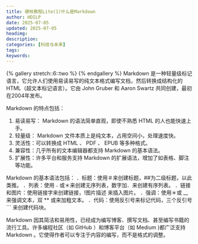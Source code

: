 ```yaml
---
title: 硬核教程Lite(1)什么是Markdown
author: HDILP
date: 2025-07-05
updated: 2025-07-05
headimg: 
description: 
categories: [科技与未来]
tags: 
keywords: 
---
```


{% gallery stretch::6::two %}
{% endgallery %}
Markdown 是一种轻量级标记语言，它允许人们使用易读易写的纯文本格式编写文档，然后转换成结构化的 HTML（超文本标记语言）。它由 John Gruber 和 Aaron Swartz 共同创建，最初在2004年发布。

Markdown 的特点包括：
1. 易读易写： Markdown 的语法简单直观，即使不熟悉 HTML 的人也能快速上手。
2. 轻量级： Markdown 文件本质上是纯文本，占用空间小，处理速度快。
3. 灵活性：可以转换成 HTML 、 PDF 、 EPUB 等多种格式。
4. 兼容性：几乎所有的文本编辑器都支持 Markdown 的基本语法。
5. 扩展性：许多平台和服务支持 Markdown 的扩展语法，增加了如表格、脚注等功能。

Markdown 的基本语法包括：
．标题：使用＃来创建标题，##为二级标题，以此类推。
．列表：使用﹣或＊来创建无序列表，数字加．来创建有序列表。
．链接和图片：使用链接字来创建链接，!图片描述 来插入图片。
．强调：使用＊或 __ 来强调文本，双 ** 或来加粗文本。
．代码：使用反引号来标记代码，三个反引号 ``` 来创建代码块。

Markdown 因其简洁和易用性，已经成为编写博客、撰写文档、甚至编写书籍的流行工具。许多编程社区（如 GitHub ）和博客平台（如 Medium )都广泛支持 Markdown 。它使得作者可以专注于内容的编写，而不是格式的调整。
